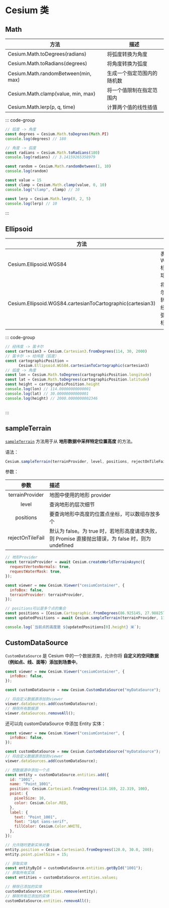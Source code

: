 # Cesium 类

## Math

| 方法                                | 描述                       |
| ----------------------------------- | -------------------------- |
| Cesium.Math.toDegrees(radians)      | 将弧度转换为角度           |
| Cesium.Math.toRadians(degrees)      | 将角度转换为弧度           |
| Cesium.Math.randomBetween(min, max) | 生成一个指定范围内的随机数 |
| Cesium.Math.clamp(value, min, max)  | 将一个值限制在指定范围内   |
| Cesium.Math.lerp(p, q, time)        | 计算两个值的线性插值       |

::: code-group

```js [toDegrees]
// 弧度 -> 角度
const degrees = Cesium.Math.toDegrees(Math.PI)
console.log(degrees) // 180

// 角度 -> 弧度
const radians = Cesium.Math.toRadians(180)
console.log(radians) // 3.14159265358979
```

```js [randomBetween]
const random = Cesium.Math.randomBetween(1, 10)
console.log(random)
```

```js [clamp]
const value = 15
const clamp = Cesium.Math.clamp(value, 0, 10)
console.log("clamp", clamp) // 10
```

```js [lerp]
const lerp = Cesium.Math.lerp(0, 2, 5)
console.log(lerp) // 10
```

:::



## Ellipsoid

| 方法                                                       | 描述                             |
| ---------------------------------------------------------- | -------------------------------- |
| Cesium.Ellipsoid.WGS84                                     | 表示WGS84标准椭球体              |
| Cesium.Ellipsoid.WGS84.cartesianToCartographic(cartesian3) | 将笛卡尔坐标转换为经纬度弧度坐标 |
|                                                            |                                  |

::: code-group

```js [笛卡尔转经纬度弧度]
// 经纬度 -> 笛卡尔
const cartesian3 = Cesium.Cartesian3.fromDegrees(114, 30, 2000)
// 笛卡尔 -> 经纬度（弧度）
const cartographicPosition =
      Cesium.Ellipsoid.WGS84.cartesianToCartographic(cartesian3)
// 弧度 -> 角度
const lon = Cesium.Math.toDegrees(cartographicPosition.longitude)
const lat = Cesium.Math.toDegrees(cartographicPosition.latitude)
const height = cartographicPosition.height
console.log(lon) // 114.00000000000001
console.log(lat) // 30.00000000000001
console.log(height) // 2000.0000000002346
```

```js
```



:::





## sampleTerrain

[`sampleTerrain`](https://cesium.com/learn/cesiumjs/ref-doc/global.html?classFilter=sampleTerrain#sampleTerrain) 方法用于从 **地形数据中采样特定位置高度** 的方法。

语法：

```js
Cesium.sampleTerrain(terrainProvider, level, positions, rejectOnTileFail)
```

参数：

|       参数       | 描述                                                         |
| :--------------: | :----------------------------------------------------------- |
| terrainProvider  | 地图中使用的地形 provider                                     |
|      level       | 查询地形的层次细节                                           |
|    positions     | 要查询地形中高度的位置点坐标，可以数组存放多个               |
| rejectOnTileFail | 默认为 false。为 true 时，若地形高度请求失败，则 Promise 直接抛出错误，为 false 时，则为 undefined |

```js {14}
// 地形Provider
const terrainProvider = await Cesium.createWorldTerrainAsync({
  requestVertexNormals: true,
  requestWaterMask: true,
});

const viewer = new Cesium.Viewer("cesiumContainer", {
  infoBox: false,
  terrainProvider: terrainProvider,
});

// positions可以是多个点的集合
const positions = [Cesium.Cartographic.fromDegrees(86.925145, 27.988257)];
const updatedPositions = await Cesium.sampleTerrain(terrainProvider, 11, positions);

console.log(`当前点的高度是 ${updatedPositions[0].height} 米`);
```



## CustomDataSource

`CustomDataSource`  是 Cesium 中的一个数据源类，允许你将 **自定义的空间数据（例如点、线、面等）添加到场景中**。

```js {5}
const viewer = new Cesium.Viewer("cesiumContainer", {
  infoBox: false,
});

const customDataSource = new Cesium.CustomDataSource("myDataSource");

// 将自定义数据源添加到viewer
viewer.dataSources.add(customDataSource);
// 移除所有数据源
viewer.dataSources.removeAll();
```

还可以向 customDataSource 中添加 Entity 实体：

```js {26,27}
const viewer = new Cesium.Viewer("cesiumContainer", {
  infoBox: false,
});

const customDataSource = new Cesium.CustomDataSource("myDataSource");
// 将自定义数据源添加到viewer
viewer.dataSources.add(customDataSource);

// 想数据源中添加一个点
const entity = customDataSource.entities.add({
  id: "1001",
  name: "Point_1001",
  position: Cesium.Cartesian3.fromDegrees(114.169, 22.319, 100),
  point: {
    pixelSize: 10,
    color: Cesium.Color.RED,
  },
  label: {
    text: "Point_1001",
    font: "14pt sans-serif",
    fillColor: Cesium.Color.WHITE,
  },
});

// 允许随时更新实体对象
entity.position = Cesium.Cartesian3.fromDegrees(120.0, 30.0, 200);
entity.point.pixelSize = 15;

// 获取实体
const entityById = customDataSource.entities.getById("1001");
// 获取所有实体
const entities = customDataSource.entities.values;

// 移除已添加的实体
customDataSource.entities.remove(entity);
// 移除所有已添加的实体
customDataSource.entities.removeAll();
```











